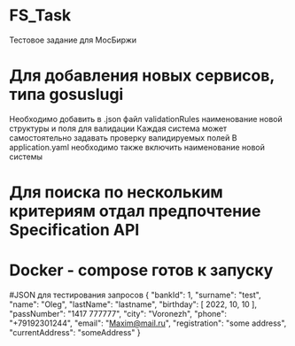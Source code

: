 # FS_Task
Тестовое задание для МосБиржи

# Для добавления новых сервисов, типа  gosuslugi
Необходимо добавить в .json файл validationRules наименование новой структуры и поля для валидации
Каждая система может самостоятельно задавать проверку валидируемых полей
В application.yaml необходимо также включить наименование новой системы

# Для поиска по нескольким критериям отдал предпочтение Specification API
# Docker - compose готов к запуску

#JSON для тестирования запросов
{
    "bankId": 1,
    "surname": "test",
    "name": "Oleg",
    "lastName": "lastname",
    "birthday": [
        2022,
        10,
        10
    ],
    "passNumber": "1417 777777",
    "city": "Voronezh",
    "phone": "+79192301244",
    "email": "Maxim@mail.ru",
    "registration": "some address",
    "currentAddress": "someAddress"
}
